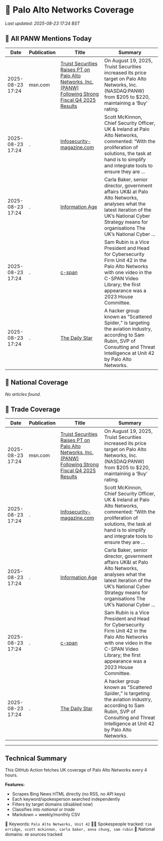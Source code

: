 # 🔐 Palo Alto Networks Coverage

_Last updated: 2025-08-23 17:24 BST_

## 📌 All PANW Mentions Today

| Date | Publication | Title | Summary |
|------|-------------|--------|---------|
| 2025-08-23 17:24 | msn.com | [Truist Securities Raises PT on Palo Alto Networks, Inc. (PANW) Following Strong Fiscal Q4 2025 Results](https://www.msn.com/en-us/money/topstocks/truist-securities-raises-pt-on-palo-alto-networks-inc-panw-following-strong-fiscal-q4-2025-results/ar-AA1L4fpr?ocid=BingNewsVerp) | On August 19, 2025, Truist Securities increased its price target on Palo Alto Networks, Inc. (NASDAQ:PANW) from $205 to $220, maintaining a ‘Buy’ rating. |
| 2025-08-23 17:24 | . | [Infosecurity-magazine.com](/news/search?q=site%3awww.infosecurity-magazine.com&FORM=NWBCLM) | Scott McKinnon, Chief Security Officer, UK & Ireland at Palo Alto Networks, commented: “With the proliferation of solutions, the task at hand is to simplify and integrate tools to ensure they are ... |
| 2025-08-23 17:24 | . | [Information Age](/news/search?q=site%3awww.information-age.com&FORM=NWBCLM) | Carla Baker, senior director, government affairs UK&I at Palo Alto Networks, analyses what the latest iteration of the UK’s National Cyber Strategy means for organisations The UK’s National Cyber ... |
| 2025-08-23 17:24 | . | [c-span](/news/search?q=site%3awww.c-span.org&FORM=NWBCLM) | Sam Rubin is a Vice President and Head for Cybersecurity Firm Unit 42 in the Palo Alto Networks with one video in the C-SPAN Video Library; the first appearance was a 2023 House Committee. |
| 2025-08-23 17:24 | . | [The Daily Star](/news/search?q=site%3awww.thedailystar.net&FORM=NWBCLM) | A hacker group known as "Scattered Spider," is targeting the aviation industry, according to Sam Rubin, SVP of Consulting and Threat Intelligence at Unit 42 by Palo Alto Networks. |

## 📰 National Coverage

_No articles found._

## 📘 Trade Coverage

| Date | Publication | Title | Summary |
|------|-------------|--------|---------|
| 2025-08-23 17:24 | msn.com | [Truist Securities Raises PT on Palo Alto Networks, Inc. (PANW) Following Strong Fiscal Q4 2025 Results](https://www.msn.com/en-us/money/topstocks/truist-securities-raises-pt-on-palo-alto-networks-inc-panw-following-strong-fiscal-q4-2025-results/ar-AA1L4fpr?ocid=BingNewsVerp) | On August 19, 2025, Truist Securities increased its price target on Palo Alto Networks, Inc. (NASDAQ:PANW) from $205 to $220, maintaining a ‘Buy’ rating. |
| 2025-08-23 17:24 | . | [Infosecurity-magazine.com](/news/search?q=site%3awww.infosecurity-magazine.com&FORM=NWBCLM) | Scott McKinnon, Chief Security Officer, UK & Ireland at Palo Alto Networks, commented: “With the proliferation of solutions, the task at hand is to simplify and integrate tools to ensure they are ... |
| 2025-08-23 17:24 | . | [Information Age](/news/search?q=site%3awww.information-age.com&FORM=NWBCLM) | Carla Baker, senior director, government affairs UK&I at Palo Alto Networks, analyses what the latest iteration of the UK’s National Cyber Strategy means for organisations The UK’s National Cyber ... |
| 2025-08-23 17:24 | . | [c-span](/news/search?q=site%3awww.c-span.org&FORM=NWBCLM) | Sam Rubin is a Vice President and Head for Cybersecurity Firm Unit 42 in the Palo Alto Networks with one video in the C-SPAN Video Library; the first appearance was a 2023 House Committee. |
| 2025-08-23 17:24 | . | [The Daily Star](/news/search?q=site%3awww.thedailystar.net&FORM=NWBCLM) | A hacker group known as "Scattered Spider," is targeting the aviation industry, according to Sam Rubin, SVP of Consulting and Threat Intelligence at Unit 42 by Palo Alto Networks. |


---

## Technical Summary

This GitHub Action fetches UK coverage of Palo Alto Networks every 4 hours.

**Features:**
- Scrapes Bing News HTML directly (no RSS, no API keys)
- Each keyword/spokesperson searched independently
- Filters by target domains (disabled now)
- Classifies into _national_ or _trade_
- Markdown + weekly/monthly CSV

📌 Keywords: `Palo Alto Networks, Unit 42`
🧑‍💼 Spokespeople tracked: `tim erridge, scott mckinnon, carla baker, anna chung, sam rubin`
📰 National domains: `40` sources tracked

